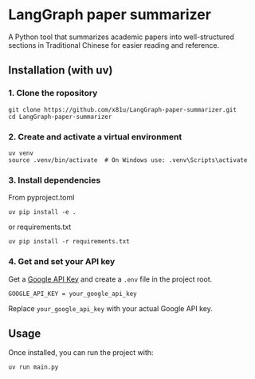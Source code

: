 # LangGraph paper summarizer
A Python tool that summarizes academic papers into well-structured sections in Traditional Chinese for easier reading and reference.
## Installation (with uv)
### 1. Clone the ropository
```
git clone https://github.com/x81u/LangGraph-paper-summarizer.git
cd LangGraph-paper-summarizer
```
### 2. Create and activate a virtual environment
```
uv venv
source .venv/bin/activate  # On Windows use: .venv\Scripts\activate
```
### 3. Install dependencies
From pyproject.toml
```
uv pip install -e .
```
or requirements.txt
```
uv pip install -r requirements.txt
```
### 4. Get and set your API key
Get a [Google API Key](https://aistudio.google.com/app/apikey) and create a `.env` file in the project root.
```
GOOGLE_API_KEY = your_google_api_key
```
Replace `your_google_api_key` with your actual Google API key.

## Usage
Once installed, you can run the project with:
```
uv run main.py
```
